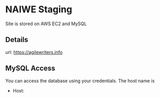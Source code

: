 # NAIWE Staging

Site is stored on AWS EC2 and MySQL

## Details
url: https://agilewriters.info

## MySQL Access
You can access the database using your credentials. The host name is
* Host: 
<!--stackedit_data:
eyJoaXN0b3J5IjpbMTAzNjEyNzEyM119
-->